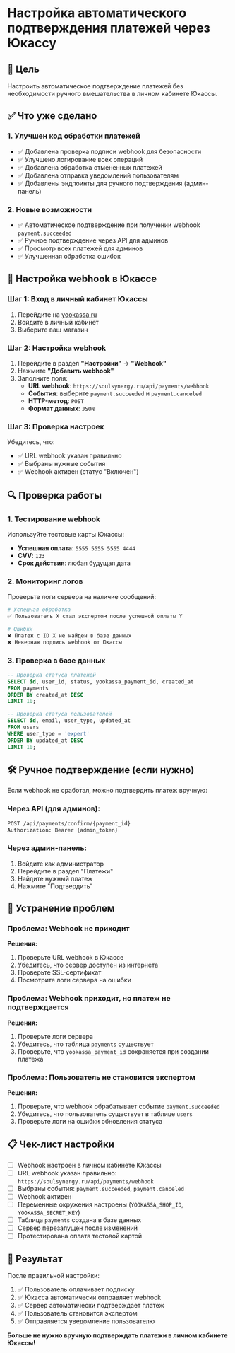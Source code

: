 # Настройка автоматического подтверждения платежей через Юкассу

## 🎯 Цель
Настроить автоматическое подтверждение платежей без необходимости ручного вмешательства в личном кабинете Юкассы.

## ✅ Что уже сделано

### 1. Улучшен код обработки платежей
- ✅ Добавлена проверка подписи webhook для безопасности
- ✅ Улучшено логирование всех операций
- ✅ Добавлена обработка отмененных платежей
- ✅ Добавлена отправка уведомлений пользователям
- ✅ Добавлены эндпоинты для ручного подтверждения (админ-панель)

### 2. Новые возможности
- ✅ Автоматическое подтверждение при получении webhook `payment.succeeded`
- ✅ Ручное подтверждение через API для админов
- ✅ Просмотр всех платежей для админов
- ✅ Улучшенная обработка ошибок

## 🔧 Настройка webhook в Юкассе

### Шаг 1: Вход в личный кабинет Юкассы
1. Перейдите на [yookassa.ru](https://yookassa.ru/)
2. Войдите в личный кабинет
3. Выберите ваш магазин

### Шаг 2: Настройка webhook
1. Перейдите в раздел **"Настройки"** → **"Webhook"**
2. Нажмите **"Добавить webhook"**
3. Заполните поля:
   - **URL webhook**: `https://soulsynergy.ru/api/payments/webhook`
   - **События**: выберите `payment.succeeded` и `payment.canceled`
   - **HTTP-метод**: `POST`
   - **Формат данных**: `JSON`

### Шаг 3: Проверка настроек
Убедитесь, что:
- ✅ URL webhook указан правильно
- ✅ Выбраны нужные события
- ✅ Webhook активен (статус "Включен")

## 🔍 Проверка работы

### 1. Тестирование webhook
Используйте тестовые карты Юкассы:
- **Успешная оплата**: `5555 5555 5555 4444`
- **CVV**: `123`
- **Срок действия**: любая будущая дата

### 2. Мониторинг логов
Проверьте логи сервера на наличие сообщений:
```bash
# Успешная обработка
✅ Пользователь X стал экспертом после успешной оплаты Y

# Ошибки
❌ Платеж с ID X не найден в базе данных
❌ Неверная подпись webhook от Юкассы
```

### 3. Проверка в базе данных
```sql
-- Проверка статуса платежей
SELECT id, user_id, status, yookassa_payment_id, created_at 
FROM payments 
ORDER BY created_at DESC 
LIMIT 10;

-- Проверка статуса пользователей
SELECT id, email, user_type, updated_at 
FROM users 
WHERE user_type = 'expert' 
ORDER BY updated_at DESC 
LIMIT 10;
```

## 🛠️ Ручное подтверждение (если нужно)

Если webhook не сработал, можно подтвердить платеж вручную:

### Через API (для админов):
```bash
POST /api/payments/confirm/{payment_id}
Authorization: Bearer {admin_token}
```

### Через админ-панель:
1. Войдите как администратор
2. Перейдите в раздел "Платежи"
3. Найдите нужный платеж
4. Нажмите "Подтвердить"

## 🚨 Устранение проблем

### Проблема: Webhook не приходит
**Решения:**
1. Проверьте URL webhook в Юкассе
2. Убедитесь, что сервер доступен из интернета
3. Проверьте SSL-сертификат
4. Посмотрите логи сервера на ошибки

### Проблема: Webhook приходит, но платеж не подтверждается
**Решения:**
1. Проверьте логи сервера
2. Убедитесь, что таблица `payments` существует
3. Проверьте, что `yookassa_payment_id` сохраняется при создании платежа

### Проблема: Пользователь не становится экспертом
**Решения:**
1. Проверьте, что webhook обрабатывает событие `payment.succeeded`
2. Убедитесь, что пользователь существует в таблице `users`
3. Проверьте логи на ошибки обновления статуса

## 📋 Чек-лист настройки

- [ ] Webhook настроен в личном кабинете Юкассы
- [ ] URL webhook указан правильно: `https://soulsynergy.ru/api/payments/webhook`
- [ ] Выбраны события: `payment.succeeded`, `payment.canceled`
- [ ] Webhook активен
- [ ] Переменные окружения настроены (`YOOKASSA_SHOP_ID`, `YOOKASSA_SECRET_KEY`)
- [ ] Таблица `payments` создана в базе данных
- [ ] Сервер перезапущен после изменений
- [ ] Протестирована оплата тестовой картой

## 🎉 Результат

После правильной настройки:
1. ✅ Пользователь оплачивает подписку
2. ✅ Юкасса автоматически отправляет webhook
3. ✅ Сервер автоматически подтверждает платеж
4. ✅ Пользователь становится экспертом
5. ✅ Отправляется уведомление пользователю

**Больше не нужно вручную подтверждать платежи в личном кабинете Юкассы!**
